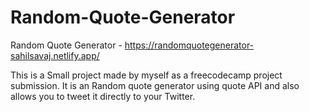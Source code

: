 # Random-Quote-Generator
 Random Quote Generator - https://randomquotegenerator-sahilsavaj.netlify.app/

 This is a Small project made by myself as a freecodecamp project submission. It is an Random quote generator using quote API and also allows you to tweet it directly to your Twitter.
